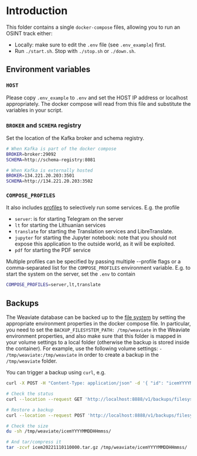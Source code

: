 # Introduction

This folder contains a single `docker-compose` files, allowing you to run an OSINT track either:

- Locally: make sure to edit the `.env` file (see `.env_example`) first.
- Run `./start.sh`. Stop with `./stop.sh` or `./down.sh`.

## Environment variables

### `HOST`

Please copy `.env_example` to `.env` and set the HOST IP address or localhost appropriately. The docker compose will read from this file and substitute the variables in your script.

### `BROKER` and `SCHEMA` registry

Set the location of the Kafka broker and schema registry.

```bash
# When Kafka is part of the docker compose
BROKER=broker:29092
SCHEMA=http://schema-registry:8081
```

```bash
# When Kafka is externally hosted
BROKER=134.221.20.203:3501
SCHEMA=http://134.221.20.203:3502
```

### `COMPOSE_PROFILES`

It also includes [profiles](https://docs.docker.com/compose/profiles/) to selectively run some services. E.g. the profile

- `server`: is for starting Telegram on the server
- `lt` for starting the Lithuanian services
- `translate` for starting the Translation services and LibreTranslate.
- `jupyter` for starting the Jupyter notebook: note that you should not expose this application to the outside world, as it will be exploited.
- `pdf` for starting the PDF service

Multiple profiles can be specified by passing multiple --profile flags or a comma-separated list for the `COMPOSE_PROFILES` environment variable. E.g. to start the system on the server, set the `.env` to contain

```bash
COMPOSE_PROFILES=server,lt,translate
```

## Backups

The Weaviate database can be backed up to the [file system](https://weaviate.io/developers/weaviate/current/configuration/backups.html#filesystem) by setting the appropriate environment properties in the docker compose file. In particular, you need to set the `BACKUP_FILESYSTEM_PATH: /tmp/weaviate` in the Weaviate environment properties, and also make sure that this folder is mapped in your volume settings to a local folder (otherwise the backup is stored inside the container). For example, use the following volume settings: `- /tmp/weaviate:/tmp/weaviate` in order to create a backup in the `/tmp/weaviate` folder.

You can trigger a backup using `curl`, e.g.

```bash
curl -X POST -H "Content-Type: application/json" -d '{ "id": "icemYYYYMMDDHHmmss" }' http://localhost:8888/v1/backups/filesystem

# Check the status
curl --location --request GET 'http://localhost:8888/v1/backups/filesystem/icemYYYYMMDDHHmmss'

# Restore a backup
curl --location --request POST 'http://localhost:8888/v1/backups/filesystem/icemYYYYMMDDHHmmss/restore' --header 'Content-Type: application/json' --data-raw '{}'

# Check the size
du -sh /tmp/weaviate/icemYYYYMMDDHHmmss/

# And tar/compress it
tar -zcvf icem20221110110000.tar.gz /tmp/weaviate/icemYYYYMMDDHHmmss/
```
